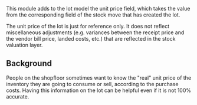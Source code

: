 This module adds to the lot model the unit price field, which takes the
value from the corresponding field of the stock move that has created
the lot.

The unit price of the lot is just for reference only. It does not
reflect miscellaneous adjustments (e.g. variances between the receipt
price and the vendor bill price, landed costs, etc.) that are reflected
in the stock valuation layer.

## Background

People on the shopfloor sometimes want to know the "real" unit price of
the inventory they are going to consume or sell, according to the
purchase costs. Having this information on the lot can be helpful even
if it is not 100% accurate.
